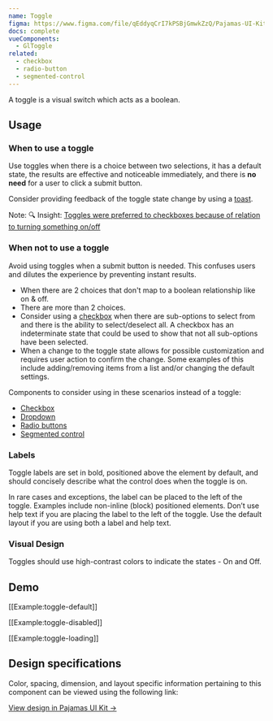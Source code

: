 ```yaml
---
name: Toggle
figma: https://www.figma.com/file/qEddyqCrI7kPSBjGmwkZzQ/Pajamas-UI-Kit?node-id=425%3A140
docs: complete
vueComponents:
  - GlToggle
related:
  - checkbox
  - radio-button
  - segmented-control
---
```


A toggle is a visual switch which acts as a boolean.

## Usage

### When to use a toggle

Use toggles when there is a choice between two selections, it has a default state, the results are effective and noticeable immediately, and there is **no need** for a user to click a submit button.

Consider providing feedback of the toggle state change by using a [toast](/components/toast).

Note: 🔍 Insight: [Toggles were preferred to checkboxes because of relation to turning something on/off](https://dovetailapp.com/projects/c3e1c2a0-fcfd-449e-9994-5c9f3f4f02af/insights/present/aeb1fead-f023-4afc-ad39-68b4462fccc4)

### When not to use a toggle

Avoid using toggles when a submit button is needed. This confuses users and dilutes the experience by preventing instant results.

- When there are 2 choices that don't map to a boolean relationship like on & off.
- There are more than 2 choices.
- Consider using a [checkbox](/components/checkbox) when there are sub-options to select from and there is the ability to select/deselect all. A checkbox has an indeterminate state that could be used to show that not all sub-options have been selected.
- When a change to the toggle state allows for possible customization and requires user action to confirm the change. Some examples of this include adding/removing items from a list and/or changing the default settings.

Components to consider using in these scenarios instead of a toggle:

- [Checkbox](/components/checkbox)
- [Dropdown](/components/dropdown)
- [Radio buttons](/components/radio-button)
- [Segmented control](/components/segmented-control)

### Labels

Toggle labels are set in bold, positioned above the element by default, and should concisely describe what the control does when the toggle is on.

In rare cases and exceptions, the label can be placed to the left of the toggle. Examples include non-inline (block) positioned elements. Don’t use help text if you are placing the label to the left of the toggle. Use the default layout if you are using both a label and help text. 

### Visual Design

Toggles should use high-contrast colors to indicate the states - On and Off.

## Demo

[[Example:toggle-default]]

[[Example:toggle-disabled]]

[[Example:toggle-loading]]

## Design specifications

Color, spacing, dimension, and layout specific information pertaining to this component can be viewed using the following link:

[View design in Pajamas UI Kit →](https://www.figma.com/file/qEddyqCrI7kPSBjGmwkZzQ/Pajamas-UI-Kit?node-id=425%3A282)



